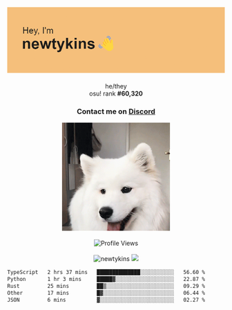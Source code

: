 <div align="center">
    <p>
        <h2>
            <img src="banner.png" alt="✨ Hey, I'm newt!">
        </h2>
        <p>
			he/they <br>
			osu! rank <strong>#<!--osu-global-rank-->60,320<!--osu-global-rank--></strong>
		</p>
		<h3>Contact me on <a href="https://discord.gg/brEhN5Y7YK">Discord</a></h3>
    </p>
    <img src="dog.gif" height="250"><br><br>
    <img src="https://komarev.com/ghpvc/?username=newtykins&style=flat-square&color=000000" alt="Profile Views">
    <br><br>
</div>

<div align="center">
	<img src="https://github-readme-stats.vercel.app/api?username=newtykins&show_icons=true&locale=en&theme=dark&hide_border=true&count_private=true&custom_title=My%20Stats&line_height=25" alt="newtykins" width="420">
    <img src="https://github-readme-streak-stats.herokuapp.com?user=newtykins&hide_border=true&date_format=M%20j%5B%2C%20Y%5D&theme=dark" width="420">
</div>

<!--START_SECTION:waka-->

```text
TypeScript   2 hrs 37 mins   ██████████████░░░░░░░░░░░   56.60 %
Python       1 hr 3 mins     █████▓░░░░░░░░░░░░░░░░░░░   22.87 %
Rust         25 mins         ██▒░░░░░░░░░░░░░░░░░░░░░░   09.29 %
Other        17 mins         █▓░░░░░░░░░░░░░░░░░░░░░░░   06.44 %
JSON         6 mins          ▓░░░░░░░░░░░░░░░░░░░░░░░░   02.27 %
```

<!--END_SECTION:waka-->
